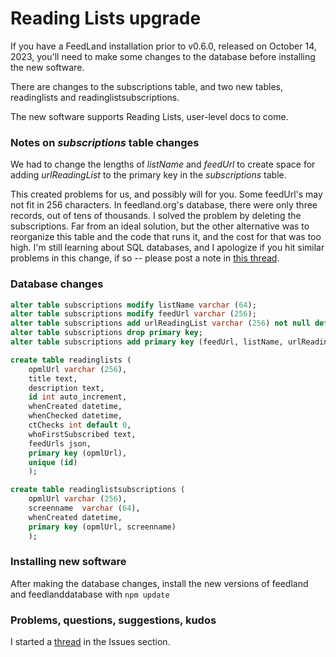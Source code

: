 # Reading Lists upgrade

If you have a FeedLand installation prior to v0.6.0, released on October 14, 2023, you'll need to make some changes to the database before installing the new software. 

There are changes to the subscriptions table, and two new tables, readinglists and readinglistsubscriptions.

The new software supports Reading Lists, user-level docs to come.

### Notes on <i>subscriptions</i> table changes

We had to change the lengths of <i>listName</i> and <i>feedUrl</i> to create space for adding <i>urlReadingList</i> to the primary key in the <i>subscriptions</i> table. 

This created problems for us, and possibly will for you. Some feedUrl's may not fit in 256 characters. In feedland.org's database, there were only three records, out of tens of thousands. I solved the problem by deleting the subscriptions. Far from an ideal solution, but the other alternative was to reorganize this table and the code that runs it, and the cost for that was too high. I'm still learning about SQL databases, and I apologize if you hit similar problems in this change, if so -- please post a note in <a href="https://github.com/scripting/feedlandInstall/issues/40#issue-1943334716">this thread</a>.

### Database changes

```SQLalter table subscriptions modify listName varchar (64);alter table subscriptions modify feedUrl varchar (256);alter table subscriptions add urlReadingList varchar (256) not null default "";alter table subscriptions drop primary key;alter table subscriptions add primary key (feedUrl, listName, urlReadingList); create table readinglists (	opmlUrl varchar (256), 	title text,	description text,	id int auto_increment, 	whenCreated datetime,	whenChecked datetime,	ctChecks int default 0,	whoFirstSubscribed text,	feedUrls json,	primary key (opmlUrl),	unique (id)	);create table readinglistsubscriptions (	opmlUrl varchar (256), 	screenname  varchar (64), 	whenCreated datetime, 	primary key (opmlUrl, screenname)	);```

### Installing new software

After making the database changes, install the new versions of feedland and feedlanddatabase with ``npm update``

### Problems, questions, suggestions, kudos

I started a <a href="https://github.com/scripting/feedlandInstall/issues/40#issue-1943334716">thread</a> in the Issues section. 

